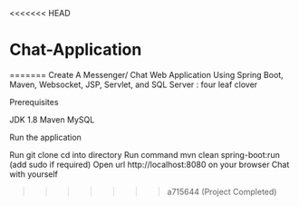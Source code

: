 <<<<<<< HEAD
# Chat-Application
=======
Create A Messenger/ Chat Web Application Using Spring Boot, Maven, Websocket, JSP, Servlet, and SQL Server : four leaf clover

Prerequisites

JDK 1.8
Maven
MySQL

Run the application

Run git clone 
cd into directory
Run command mvn clean spring-boot:run (add sudo if required)
Open url http://localhost:8080 on your browser
Chat with yourself
>>>>>>> a715644 (Project Completed)
